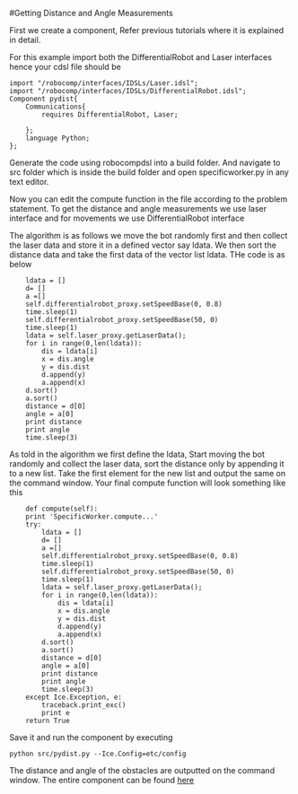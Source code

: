 #Getting Distance and Angle Measurements

First we create a component, Refer previous tutorials where it is explained in detail.

For this example import both the DifferentialRobot and Laser interfaces hence your cdsl file should be

	import "/robocomp/interfaces/IDSLs/Laser.idsl";
	import "/robocomp/interfaces/IDSLs/DifferentialRobot.idsl";
	Component pydist{
		Communications{
			requires DifferentialRobot, Laser;

		};
		language Python;
	};

Generate the code using robocompdsl into a build folder. And navigate to src folder which is inside the build folder and open specificworker.py in any text editor.

Now you can edit the compute function in the file according to the problem statement. To get the distance and angle measurements we use laser interface and for movements we use DifferentialRobot interface

The algorithm is as follows we move the bot randomly first and then collect the laser data and store it in a defined vector say ldata. We then sort the distance data and take the first data of the vector list ldata. THe code is as below

		ldata = []
		d= []
		a =[]
		self.differentialrobot_proxy.setSpeedBase(0, 0.8)
		time.sleep(1)
		self.differentialrobot_proxy.setSpeedBase(50, 0)
		time.sleep(1)		
		ldata = self.laser_proxy.getLaserData();
		for i in range(0,len(ldata)):
			dis = ldata[i]
			x = dis.angle			
			y = dis.dist
			d.append(y)
			a.append(x)
		d.sort()
		a.sort()
		distance = d[0]
		angle = a[0]
		print distance
		print angle
		time.sleep(3)

As told in the algorithm we first define the ldata, Start moving the bot randomly and collect the laser data, sort the distance only by appending it to a new list. Take the first element for the new list and output the same on the command window. Your final compute function will look something like this

		def compute(self):
		print 'SpecificWorker.compute...'
		try:
			ldata = []
			d= []
			a =[]
			self.differentialrobot_proxy.setSpeedBase(0, 0.8)
			time.sleep(1)
			self.differentialrobot_proxy.setSpeedBase(50, 0)
			time.sleep(1)		
			ldata = self.laser_proxy.getLaserData();
			for i in range(0,len(ldata)):
				dis = ldata[i]
				x = dis.angle
				y = dis.dist
				d.append(y)
				a.append(x)
			d.sort()
			a.sort()
			distance = d[0]
			angle = a[0]
			print distance
			print angle
			time.sleep(3)
		except Ice.Exception, e:
			traceback.print_exc()
			print e
		return True

Save it and run the component by executing

	python src/pydist.py --Ice.Config=etc/config

The distance and angle of the obstacles are outputted on the command window. The entire component can be found [here](https://github.com/rajathkumarmp/RoboComp-Python-Components/tree/master/LaserAngleCOmp)
